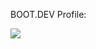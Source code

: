 BOOT.DEV Profile:

<p align="left">
  <a href="https://www.boot.dev/u/atafah" target="_blank" 
        rel="noopener noreferrer">
    <img src="https://api.boot.dev/v1/users/public/5f5b8811-5e83-4744-833a-f1dcea42576d/thumbnail" >
  </a>
</p>
